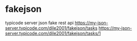 # fakejson
typicode server json
fake rest api  https://my-json-server.typicode.com/dile2001/fakejson/tasks
https://my-json-server.typicode.com/dile2001/fakejson/tasks/1
